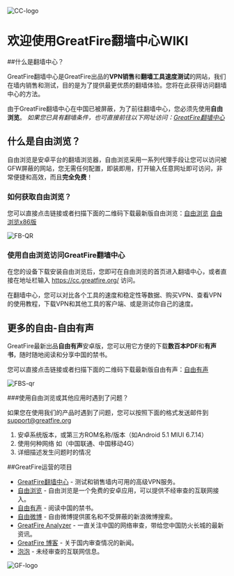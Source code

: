 
![CC-logo](https://github.com/greatfire/test/raw/master/img/CC-logo.png)
# 欢迎使用GreatFire翻墙中心WIKI

##什么是翻墙中心？

GreatFire翻墙中心是GreatFire出品的**VPN销售**和**翻墙工具速度测试**的网站，我们在墙内销售和测试，目的是为了提供最更优质的翻墙体验。您将在此获得访问翻墙中心的方法。

由于GreatFire翻墙中心在中国已被屏蔽，为了前往翻墙中心，您必须先使用**自由浏览**。
*如果您已具有翻墙条件，也可直接前往以下网址访问：[GreatFire翻墙中心](https://cc.greatfire.org/)*
## 什么是自由浏览？

自由浏览是安卓平台的翻墙浏览器，自由浏览采用一系列代理手段让您可以访问被GFW屏蔽的网站，您无需任何配置，即装即用，打开输入任意网址即可访问，非常便捷和高效，而且**完全免费**！

### 如何获取自由浏览？

您可以直接点击链接或者扫描下面的二维码下载最新版自由浏览：[自由浏览](https://github.com/greatfire/z/raw/master/FreeBrowser.apk) [自由浏览x86版](https://github.com/greatfire/z/raw/master/FreeBrowser-x86.apk) 

![FB-QR](https://github.com/greatfire/test/raw/master/img/FB-qr.png)

### 使用自由浏览访问GreatFire翻墙中心

在您的设备下载安装自由浏览后，您即可在自由浏览的首页进入翻墙中心，或者直接在地址栏输入 https://cc.greatfire.org/ 访问。

在翻墙中心，您可以对比各个工具的速度和稳定性等数据、购买VPN、查看VPN的使用教程，下载VPN和其他工具的客户端、或是测试你自己的速度。

## 更多的自由-自由有声

GreatFire最新出品**自由有声**安卓版，您可以用它方便的下载**数百本PDF**和**有声书**，随时随地阅读和分享中国的禁书。

您可以直接点击链接或者扫描下面的二维码下载最新版自由有声：[自由有声](https://github.com/greatfire/z/raw/master/FreeBooks.apk)

![FBS-qr](https://github.com/greatfire/test/raw/master/img/FBS-qr.png)

###使用自由浏览或其他应用时遇到了问题？

如果您在使用我们的产品时遇到了问题，您可以按照下面的格式发送邮件到<support@greatfire.org>

1. 安卓系统版本，或第三方ROM名称/版本（如Android 5.1 MIUI 6.7.14）
2. 使用何种网络 如（中国联通、中国移动4G）
3. 详细描述发生问题时的情况

##GreatFire运营的项目
* [GreatFire翻墙中心](https://cc.greatfire.org/) - 测试和销售墙内可用的高级VPN服务。
* [自由浏览](https://freebrowser.org/) - 自由浏览是一个免费的安卓应用，可以提供不经审查的互联网接入。
* [自由有声](https://play.google.com/store/apps/details?id=org.greatfire.freebook) - 阅读中国的禁书。
* [自由微博](https://freeweibo.com/) - 自由微博提供匿名和不受屏蔽的新浪微博搜索。
* [GreatFire Analyzer](https://zh.greatfire.org/analyzer) - 一直关注中国的网络审查，带给您中国防火长城的最新资讯。
* [GreatFire 博客](https://zh.greatfire.org/news/blog) - 关于国内审查情况的新闻。
* [泡泡](https://pao-pao.net/) - 未经审查的互联网信息。

![GF-logo](https://github.com/greatfire/test/raw/master/img/GF-logo.png)
